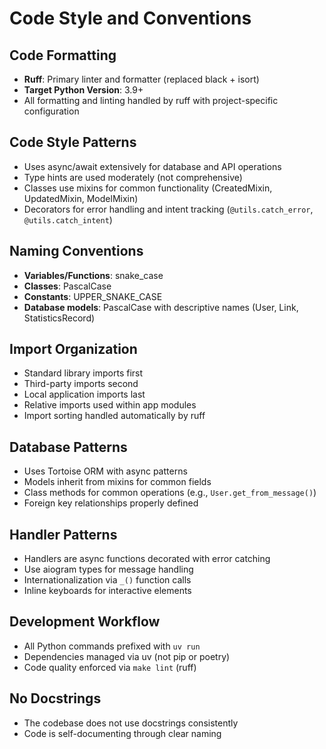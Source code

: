 # Code Style and Conventions

## Code Formatting
- **Ruff**: Primary linter and formatter (replaced black + isort)
- **Target Python Version**: 3.9+
- All formatting and linting handled by ruff with project-specific configuration

## Code Style Patterns
- Uses async/await extensively for database and API operations
- Type hints are used moderately (not comprehensive)
- Classes use mixins for common functionality (CreatedMixin, UpdatedMixin, ModelMixin)
- Decorators for error handling and intent tracking (`@utils.catch_error`, `@utils.catch_intent`)

## Naming Conventions
- **Variables/Functions**: snake_case
- **Classes**: PascalCase
- **Constants**: UPPER_SNAKE_CASE
- **Database models**: PascalCase with descriptive names (User, Link, StatisticsRecord)

## Import Organization
- Standard library imports first
- Third-party imports second
- Local application imports last
- Relative imports used within app modules
- Import sorting handled automatically by ruff

## Database Patterns
- Uses Tortoise ORM with async patterns
- Models inherit from mixins for common fields
- Class methods for common operations (e.g., `User.get_from_message()`)
- Foreign key relationships properly defined

## Handler Patterns
- Handlers are async functions decorated with error catching
- Use aiogram types for message handling
- Internationalization via `_()` function calls
- Inline keyboards for interactive elements

## Development Workflow
- All Python commands prefixed with `uv run`
- Dependencies managed via uv (not pip or poetry)
- Code quality enforced via `make lint` (ruff)

## No Docstrings
- The codebase does not use docstrings consistently
- Code is self-documenting through clear naming